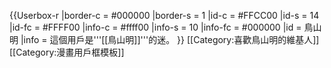 {{Userbox-r
  |border-c = #000000
  |border-s = 1
  |id-c     = #FFCC00
  |id-s     = 14
  |id-fc    = #FFFF00
  |info-c   = #ffff00
  |info-s   = 10
  |info-fc  = #000000
  |id       = 鳥山明
  |info     = 這個用戶是'''[[鳥山明]]'''的迷。
}}
<includeonly>[[Category:喜歡鳥山明的維基人]]</includeonly>
<noinclude>[[Category:漫畫用戶框模板]]</noinclude>